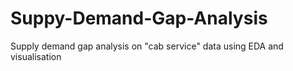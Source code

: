 # Suppy-Demand-Gap-Analysis
Supply demand gap analysis on "cab service" data using EDA and visualisation
